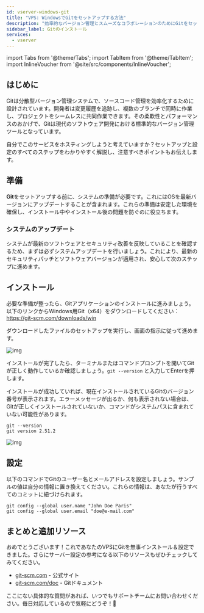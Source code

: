 ```yaml
---
id: vserver-windows-git
title: "VPS: WindowsでGitをセットアップする方法"
description: "効率的なバージョン管理とスムーズなコラボレーションのためにGitをセットアップ＆設定する方法を解説 → 今すぐチェック"
sidebar_label: Gitのインストール
services:
  - vserver
---
```


import Tabs from '@theme/Tabs';
import TabItem from '@theme/TabItem';
import InlineVoucher from '@site/src/components/InlineVoucher';

## はじめに

Gitは分散型バージョン管理システムで、ソースコード管理を効率化するために設計されています。開発者は変更履歴を追跡し、複数のブランチで同時に作業し、プロジェクトをシームレスに共同作業できます。その柔軟性とパフォーマンスのおかげで、Gitは現代のソフトウェア開発における標準的なバージョン管理ツールとなっています。

自分でこのサービスをホスティングしようと考えていますか？セットアップと設定のすべてのステップをわかりやすく解説し、注意すべきポイントもお伝えします。

<InlineVoucher />



## 準備

**Git**をセットアップする前に、システムの準備が必要です。これにはOSを最新バージョンにアップデートすることが含まれます。これらの準備は安定した環境を確保し、インストール中やインストール後の問題を防ぐのに役立ちます。


### システムのアップデート
システムが最新のソフトウェアとセキュリティ改善を反映していることを確認するため、まずは必ずシステムアップデートを行いましょう。これにより、最新のセキュリティパッチとソフトウェアバージョンが適用され、安心して次のステップに進めます。



## インストール

必要な準備が整ったら、Gitアプリケーションのインストールに進みましょう。以下のリンクからWindows用Git（x64）をダウンロードしてください：https://git-scm.com/downloads/win 

ダウンロードしたファイルのセットアップを実行し、画面の指示に従って進めます。

![img](https://screensaver01.zap-hosting.com/index.php/s/Y3Rme8q9LHSk4fg/download)

インストールが完了したら、ターミナルまたはコマンドプロンプトを開いてGitが正しく動作しているか確認しましょう。`git --version` と入力してEnterを押します。

インストールが成功していれば、現在インストールされているGitのバージョン番号が表示されます。エラーメッセージが出るか、何も表示されない場合は、Gitが正しくインストールされていないか、コマンドがシステムパスに含まれていない可能性があります。

```
git --version
git version 2.51.2
```

![img](https://screensaver01.zap-hosting.com/index.php/s/FDDLGnLkStfb7nY/preview)



## 設定

以下のコマンドでGitのユーザー名とメールアドレスを設定しましょう。サンプルの値は自分の情報に置き換えてください。これらの情報は、あなたが行うすべてのコミットに紐づけられます。

```
git config --global user.name "John Doe Paris"
git config --global user.email "doe@e-mail.com"
```



## まとめと追加リソース

おめでとうございます！これであなたのVPSにGitを無事インストール＆設定できました。さらにサーバー設定の参考になる以下のリソースもぜひチェックしてみてください。

- [git-scm.com](https://git-scm.com/) - 公式サイト
- [git-scm.com/doc](https://git-scm.com/doc) - Gitドキュメント

ここにない具体的な質問があれば、いつでもサポートチームにお問い合わせください。毎日対応しているので気軽にどうぞ！🙂



<InlineVoucher />